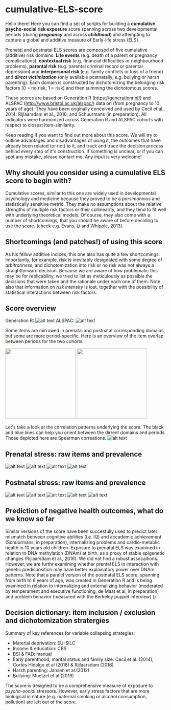 # cumulative-ELS-score
Hello there! 
Here you can find a set of scripts for building a **cumulative psycho-social risk exposure** score spanning across two developmental periods (during ***pregnancy*** and across ***childhood***) and attempting to capture a global and additive measure of Early-life stress (ELS). 

Prenatal and postnatal ELS scores are composed of five cumulative (additive) risk domains: **Life events** (e.g. death of a parent or pregnancy complications), **contextual risk** (e.g. financial difficulties or neighbourhood problems), **parental risk** (e.g. parental criminal record or parental depression) and **interpersonal risk** (e.g. family conflicts or loss of a friend) and ***direct victimization*** (only available postnatally, e.g. bullying or harsh parenting). Each domain is constructed by dichotomizing the belonging risk factors (0 = no risk; 1 = risk) and then summing the dichotomous scores.

These scores are based on Generation R (https://generationr.nl/) and ALSPAC (http://www.bristol.ac.uk/alspac/) data on (from pregnancy to 10 years of age). They have been originally conceived and used by Cecil et al., 2014; Rijlaarsdam et al., 2016; and Schuurmans (in preparation). All indicators were harmonized across Generation R and ALSPAC cohorts with respect to closest item-similarity. 

Keep reading if you want to find out more about this score. We will try to outline advantages and disadvantages of using it, the outcomes that have already been related (or not) to it, and track and trace the decision process behind every step of it's construction. If something is unclear, or if you can spot any mistake, please contact me. Any input is very welcome! 

## Why should you consider using a cumulative ELS score to begin with?
Cumulative scores, similar to this one are widely used in developmental psychology and medicine because they proved to be a *parsimonious* and statistically sensitive metric. They make no assumptions about the relative strengths of multiple risk factors or their collinearity, and they tend to fit well with underlying theoretical models. Of course, they also come with a number of shortcomings, that you should be aware of before deciding to use the score. (check e.g. Evans, Li and Whipple, 2013).

## Shortcomings (and patches!) of using this score
As his fellow additive indices, this one also has quite a few shortcomings. Importantly, for example, risk is inevitably designated with some degree of *arbitrariness*, and dichotomization into risk or no risk was not always a straightforward decision. Because we are aware of how problematic this may be for replicability, we tried to list as meticulously as possible the decisions that were taken and the rationale under each one of them. Note also that information on *risk intensity* is lost, together with the possibility of statistical interactions between risk factors.

## Score overview
Generation R:
![alt text](imgs/overviewR.png)
ALSPAC:
![alt text](imgs/overviewA.png)

Some items are mirrowed in prenatal and postnatal corresponding domains, but some are more period-specific. Here is an overview of the item overlap between periods for the two cohorts: 

<img src="imgs/overlapR.png" height="220"/> <img src="imgs/overlapA.png" height="220"/> 

Let's take a look at the correlation patterns underlying the score. The black and blue lines can help you orient between the dirrent domains and periods. Those depicted here are Spearman correations. 
![alt text](imgs/matrixels.png)


## Prenatal stress: raw items and prevalence
![alt text](imgs/preLE.png)
![alt text](imgs/preCR.png)
![alt text](imgs/prePR.png)
![alt text](imgs/preIR.png)

## Postnatal stress: raw items and prevalence
![alt text](imgs/postLE.png)
![alt text](imgs/postCR.png)
![alt text](imgs/postPR.png)
![alt text](imgs/postIR.png)
![alt text](imgs/postDV.png)

## Prediction of negative health outcomes, what do we know so far
Similar versions of the score have been succesfully used to predict later mismatch between cognitive abilities (i.e. IQ) and accademic achievement (Schuurmans, in preparation), internalizing problems and cardio-metablic health in 10 years old children. 
Exposure to prenatal ELS was examined in relation to DNA methylation (DNAm) at birth, as a proxy of stable epigenetic changes (Rijlaarsdam et al., 2016). We did not find a robust assocaitions. However, we are furthr examining whether prental ELS in interaction with genetic predisposition may have better explainatory power over DNAm patterns. 
Note that a paralel version of the postnatal ELS score, spanning from birth to 6 years of age, was created in Generation R and is being examined in relation to internalizing and externalizing behavior (moderated by temperament and executive functioning; de Maat et al, in preparation) and problem behavior (measured with the Berkeley puppet interview) ()

## Decision dictionary: item inclusion / exclusion and dichotomization stratergies 
Summary of key references for variable collapsing strategies:
* Material deprivation: EU-SILC
* Income & education: CBS
* BSI & FAD: manual 
* Early parenthood, marital status and family size: Cecil et al. (2014), Cortes Hidalgo et al (2018) & Rijlaarsdam (2016) 
* Harsh parenting: Jansen et al.(2012)
* Bullying: Muetzel et al (2019) 

The score is designed to be a comprehensive measure of exposure to *psycho-social* stressors. However, early stress factors that are more biological in nature (e.g. maternal smoking or alcohol consumption, pollution) are left out of the score. 

